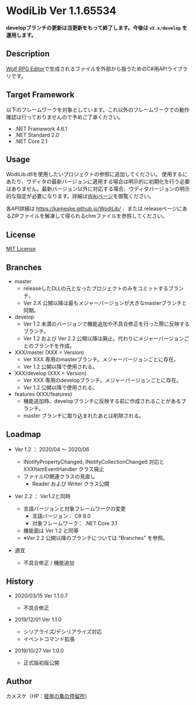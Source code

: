 WodiLib
Ver 1.1.65534
====

<b>developブランチの更新は当更新をもって終了します。今後は ```vX.x/develop``` を運用します。</b>

Description
----------

[Wolf RPG Editor](https://www.silversecond.com/WolfRPGEditor/)で生成されるファイルを外部から扱うためのC#用APIライブラリです。

Target Framework
----------

以下のフレームワークを対象としています。これ以外のフレームワークでの動作確認は行っておりませんので予めご了承ください。

- .NET Framework 4.6.1
- .NET Standard 2.0
- .NET Core 2.1

Usage
----------

WodiLib.dllを使用したいプロジェクトの参照に追加してください。
使用するにあたり、ウディタの最新バージョンに適用する場合は明示的に初期化を行う必要はありません。最新バージョン以外に対応する場合、ウディタバージョンの明示的な指定が必要になります。詳細は[Wikiページ](https://github.com/kameske/WodiLib/wiki/WoditorVersion)を御覧ください。

各API詳細は <https://kameske.github.io/WodiLib/> 、または releaseページにあるZIPファイルを解凍して得られるchmファイルを参照してください。

License
----------

[MIT License](https://github.com/kameske/WodiLib/blob/master/LICENSE)

Branches
----------

- master
  - releaseしたDLLの元となったプロジェクトのみをコミットするブランチ。
  - Ver 2.X 公開以降は最もメジャーバージョンが大きなmasterブランチと同期。
- develop
  - Ver 1.2 未満のバージョンで機能追加や不具合修正を行った際に反映するブランチ。
  - Ver 1.2 および Ver 2.2 公開以降は廃止。代わりにメジャーバージョンごとのブランチを作成。
- XXX/master (XXX = Version)
  - Ver XXX 専用のmasterブランチ。メジャーバージョンごとに存在。
  - Ver 1.2 公開以降で使用される。
- XXX/develop (XXX = Version)
  - Ver XXX 専用のdevelopブランチ。メジャーバージョンごとに存在。
  - Ver 1.2 公開以降で使用される。
- features (XXX/features)
  - 機能追加時、developブランチに反映する前に作成されることがあるブランチ。
  - master ブランチに取り込まれたあとは削除される。

Loadmap
----------

- Ver 1.2 ： 2020/04 ～ 2020/06
  - INotifyPropertyChanged, INotifyCollectionChanged 対応と XXXItemEventHandler クラス廃止
  - ファイルIO関連クラスの見直し
    - Reader および Writer クラス公開

- Ver 2.2 ： Ver1.2と同時
  - 言語バージョンと対象フレームワークの変更
    - 言語バージョン： C# 8.0
    - 対象フレームワーク： .NET Core 3.1
  - 機能面は Ver 1.2 と同等
  - ※Ver 2.2 公開以降のブランチについては "Branches" を参照。

- 適宜
  - 不具合修正 / 機能追加

History
----------

- 2020/03/15 Ver 1.1.0.7
  - 不具合修正

- 2019/12/01 Ver 1.1.0
  - シリアライズ/デシリアライズ対応
  - イベントコマンド拡張

- 2019/10/27 Ver 1.0.0
  - 正式版初版公開

Author
----------

カメスケ（HP：[彼岸の亀の停留所](http://kameske027.php.xdomain.jp/)）
